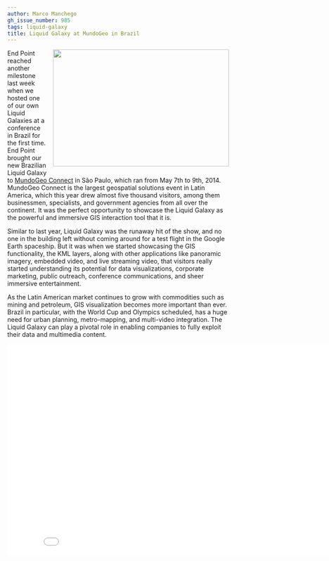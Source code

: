 ```yaml
---
author: Marco Manchego
gh_issue_number: 985
tags: liquid-galaxy
title: Liquid Galaxy at MundoGeo in Brazil
---
```


<a href="/blog/2014/05/22/liquid-galaxy-at-mundogeo-in-brazil/image-0.jpeg" imageanchor="1" style="clear: right; float: right; margin-bottom: 1em; margin-left: 1em;"><img border="0" height="266" src="/blog/2014/05/22/liquid-galaxy-at-mundogeo-in-brazil/image-0.jpeg" width="400"/></a>

End Point reached another milestone last week when we hosted one of our own Liquid Galaxies at a conference in Brazil for the first time. End Point brought our new Brazilian Liquid Galaxy to [MundoGeo Connect](https://dl.dropboxusercontent.com/u/89098260/jobs/photos.2014/05.maio/Liquid.Galaxy.demo360-Files/Liquid.Galaxy.html) in São Paulo, which ran from May 7th to 9th, 2014. MundoGeo Connect is the largest geospatial solutions event in Latin America, which this year drew almost five thousand visitors, among them businessmen, specialists, and government agencies from all over the continent. It was the perfect opportunity to showcase the Liquid Galaxy as the powerful and immersive GIS interaction tool that it is.

Similar to last year, Liquid Galaxy was the runaway hit of the show, and no one in the building left without coming around for a test flight in the Google Earth spaceship. But it was when we started showcasing the GIS functionality, the KML layers, along with other applications like panoramic imagery, embedded video, and live streaming video, that visitors really started understanding its potential for data visualizations, corporate marketing, public outreach, conference communications, and sheer immersive entertainment.

As the Latin American market continues to grow with commodities such as mining and petroleum, GIS visualization becomes more important than ever. Brazil in particular, with the World Cup and Olympics scheduled, has a huge need for urban planning, metro-mapping, and multi-video integration. The Liquid Galaxy can play a pivotal role in enabling companies to fully exploit their data and multimedia content.

<object height="480" width="853"><param name="movie" value="//www.youtube.com/v/psOo7Mwv5SE?hl=en_US&version=3"/><param name="allowFullScreen" value="true"/><param name="allowscriptaccess" value="always"/><embed allowfullscreen="true" allowscriptaccess="always" height="480" src="//www.youtube.com/v/psOo7Mwv5SE?hl=en_US&version=3" type="application/x-shockwave-flash" width="853"/></object>
